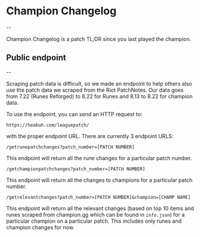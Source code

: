 # Champion Changelog

--

Champion Changelog is a patch TL;DR since you last played the champion.

## Public endpoint

--

Scraping patch data is difficult, so we made an endpoint to help others also use the patch data we scraped from the Riot PatchNotes. Our data goes from 7.22 (Runes Reforged) to 8.22 for Runes and 8.13 to 8.22 for champion data.

To use the endpoint, you can send an HTTP request to:

```
https://heabuh.com/leaguepatch/
```

with the proper endpoint URL. There are currently 3 endpoint URLS:

```
/getrunepatchchanges?patch_number=[PATCH NUMBER]
```

This endpoint will return all the rune changes for a particular patch number.

```
/getchampionpatchchanges?patch_number=[PATCH NUMBER]
```

This endpoint will return all the changes to champions for a particular patch number.

```
/getrelevantchanges?patch_number=[PATCH NUMBER]&champion=[CHAMP NAME]
```

This endpoint will return all the relevant changes (based on top 10 items and runes scraped from champion.gg which can be found in `info.json`) for a particular champion on a particular patch. This includes only runes and champion changes for now.

